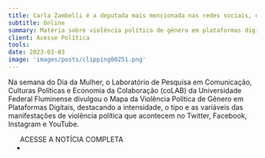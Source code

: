 ```yaml
---
title: Carla Zambelli é a deputada mais mencionada nas redes sociais, e Talíria Petrone, a mais atacada, diz estudo
subtitle: Online
summary: Matéria sobre violência política de gênero em plataformas digitais
client: Acesse Política
tools: 
date: 2023-03-03
image: 'images/posts/clipping00251.png'
---
```


Na semana do Dia da Mulher, o Laboratório de Pesquisa em Comunicação, Culturas Políticas e Economia da Colaboração (coLAB) da Universidade Federal Fluminense divulgou o Mapa da Violência Política de Gênero em Plataformas Digitais, destacando a intensidade, o tipo e as variáveis das manifestações de violência política que acontecem no Twitter, Facebook, Instagram e YouTube.

<div class="post__share"><ul class="share__list list-reset">ACESSE A NOTÍCIA COMPLETA<li class="share__item" style="margin-left: 10px"><a class="share__link share__facebook" style="background: #fa5657" href="https://acessepolitica.com.br/carla-zambelli-e-a-deputada-mais-mencionada-nas-redes-sociais-e-taliria-petrone-a-mais-atacada-diz-estudo/
onclick=window.open(this.href, 'pop-up', 'left=20,top=20,width=500,height=500,toolbar=1,resizable=0'); return false;" title="Link" rel="nofollow"><i class="fa-solid fa-link"></i></a></li></ul></div>
<!-- <div class="gallery-box"><div class="gallery"><img src="/clipping/images/example-1.jpg" loading="lazy" alt="Project"><img src="/clipping/images/example-2.jpg" loading="lazy" alt="Project"></div><em>Gallery / <a href="https://www.freepik.com/" target="_blank">Freepic</a></em></div> -->
